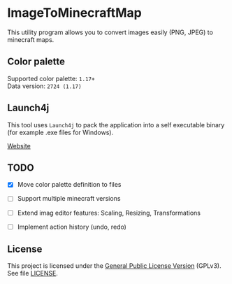 # ImageToMinecraftMap
This utility program allows you to convert images easily (PNG, JPEG) to minecraft maps.

## Color palette

Supported color palette: `1.17+` \
Data version: `2724 (1.17)`

## Launch4j
This tool uses `Launch4j` to pack the application into a self executable binary (for example .exe files for Windows).

[Website](http://launch4j.sourceforge.net/) 

## TODO

- [x] Move color palette definition to files
- [ ] Support multiple minecraft versions
- [ ] Extend imag editor features: Scaling, Resizing, Transformations
- [ ] Implement action history (undo, redo)


## License 

This project is licensed under the [General Public License Version](https://www.gnu.org/licenses/gpl-3.0.en.html) (GPLv3).
See file [LICENSE](/LICENSE).